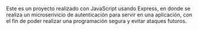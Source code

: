   Este es un proyecto realizado con JavaScript usando Express, en donde se realiza un microserivicio de autenticación para servir en una aplicación, con el fin de poder realizar una programación segura y evitar ataques futuros.

